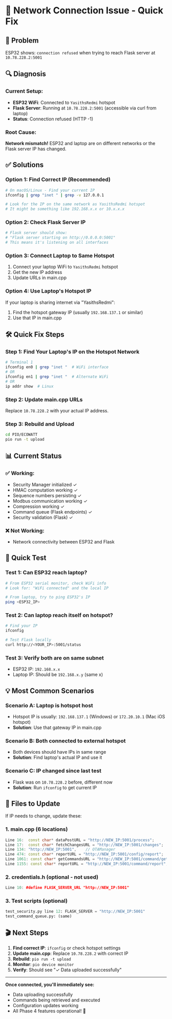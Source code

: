 # 🔧 Network Connection Issue - Quick Fix

## 🔴 Problem
ESP32 shows: `connection refused` when trying to reach Flask server at `10.78.228.2:5001`

## 🔍 Diagnosis

### Current Setup:
- **ESP32 WiFi**: Connected to `YasithsRedmi` hotspot
- **Flask Server**: Running at `10.78.228.2:5001` (accessible via curl from laptop)
- **Status**: Connection refused (HTTP -1)

### Root Cause:
**Network mismatch!** ESP32 and laptop are on different networks or the Flask server IP has changed.

## ✅ Solutions

### Option 1: Find Correct IP (Recommended)
```bash
# On macOS/Linux - Find your current IP
ifconfig | grep "inet " | grep -v 127.0.0.1

# Look for the IP on the same network as YasithsRedmi hotspot
# It might be something like 192.168.x.x or 10.x.x.x
```

### Option 2: Check Flask Server IP
```bash
# Flask server should show:
# "Flask server starting on http://0.0.0.0:5001"
# This means it's listening on all interfaces
```

### Option 3: Connect Laptop to Same Hotspot
1. Connect your laptop WiFi to `YasithsRedmi` hotspot
2. Get the new IP address
3. Update URLs in main.cpp

### Option 4: Use Laptop's Hotspot IP
If your laptop is sharing internet via "YasithsRedmi":
1. Find the hotspot gateway IP (usually `192.168.137.1` or similar)
2. Use that IP in main.cpp

## 🛠️ Quick Fix Steps

### Step 1: Find Your Laptop's IP on the Hotspot Network
```bash
# Terminal 1
ifconfig en0 | grep "inet "  # WiFi interface
# OR
ifconfig en1 | grep "inet "  # Alternate WiFi
# OR
ip addr show  # Linux
```

### Step 2: Update main.cpp URLs
Replace `10.78.228.2` with your actual IP address.

### Step 3: Rebuild and Upload
```bash
cd PIO/ECOWATT
pio run -t upload
```

## 📊 Current Status

### ✅ Working:
- Security Manager initialized ✓
- HMAC computation working ✓
- Sequence numbers persisting ✓
- Modbus communication working ✓
- Compression working ✓
- Command queue (Flask endpoints) ✓
- Security validation (Flask) ✓

### ❌ Not Working:
- Network connectivity between ESP32 and Flask

## 🎯 Quick Test

### Test 1: Can ESP32 reach laptop?
```bash
# From ESP32 serial monitor, check WiFi info
# Look for: "WiFi connected" and the local IP

# From laptop, try to ping ESP32's IP
ping <ESP32_IP>
```

### Test 2: Can laptop reach itself on hotspot?
```bash
# Find your IP
ifconfig

# Test Flask locally
curl http://<YOUR_IP>:5001/status
```

### Test 3: Verify both are on same subnet
- ESP32 IP: `192.168.x.x`
- Laptop IP: Should be `192.168.x.y` (same x)

## 💡 Most Common Scenarios

### Scenario A: Laptop is hotspot host
- Hotspot IP is usually: `192.168.137.1` (Windows) or `172.20.10.1` (Mac iOS hotspot)
- **Solution**: Use that gateway IP in main.cpp

### Scenario B: Both connected to external hotspot
- Both devices should have IPs in same range
- **Solution**: Find laptop's actual IP and use it

### Scenario C: IP changed since last test
- Flask was on `10.78.228.2` before, different now
- **Solution**: Run `ifconfig` to get current IP

## 🔧 Files to Update

If IP needs to change, update these:

### 1. main.cpp (6 locations)
```cpp
Line 16:  const char* dataPostURL = "http://NEW_IP:5001/process";
Line 17:  const char* fetchChangesURL = "http://NEW_IP:5001/changes";
Line 134: "http://NEW_IP:5001",    // OTAManager
Line 474: const char* reportURL = "http://NEW_IP:5001/config/report";
Line 1061: const char* getCommandsURL = "http://NEW_IP:5001/command/get";
Line 1155: const char* reportURL = "http://NEW_IP:5001/command/report";
```

### 2. credentials.h (optional - not used)
```cpp
Line 10: #define FLASK_SERVER_URL "http://NEW_IP:5001"
```

### 3. Test scripts (optional)
```python
test_security.py line 12: FLASK_SERVER = "http://NEW_IP:5001"
test_command_queue.py: (same)
```

## 🎬 Next Steps

1. **Find correct IP**: `ifconfig` or check hotspot settings
2. **Update main.cpp**: Replace `10.78.228.2` with correct IP
3. **Rebuild**: `pio run -t upload`
4. **Monitor**: `pio device monitor`
5. **Verify**: Should see "✓ Data uploaded successfully"

---

**Once connected, you'll immediately see:**
- Data uploading successfully
- Commands being retrieved and executed
- Configuration updates working
- All Phase 4 features operational! 🚀
